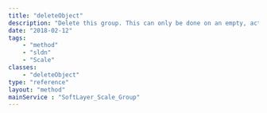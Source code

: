 ```yaml
---
title: "deleteObject"
description: "Delete this group. This can only be done on an empty, active group. This means that minimumMemberCount must be 0 since it is the only way for a group to have no group members. To delete a group and all of its members at the same time, use forceDeleteObject. "
date: "2018-02-12"
tags:
    - "method"
    - "sldn"
    - "Scale"
classes:
    - "deleteObject"
type: "reference"
layout: "method"
mainService : "SoftLayer_Scale_Group"
---
```

